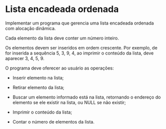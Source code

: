 # Lista encadeada ordenada

Implementar um programa que gerencia uma lista encadeada ordenada com alocação dinâmica.

Cada elemento da lista deve conter um número inteiro.

Os elementos devem ser inseridos em ordem crescente. Por exemplo, de for inserida a sequência 5, 3, 9, 4, ao imprimir o conteúdo da lista, deve aparecer 3, 4, 5, 9.

O programa deve oferecer ao usuário as operações:

- Inserir elemento na lista;

- Retirar elemento da lista;

- Buscar um elemento informado está na lista, retornando o endereço do elemento se ele existir na lista, ou NULL se não existir;

- Imprimir o conteúdo da lista;

- Contar o número de elementos da lista.